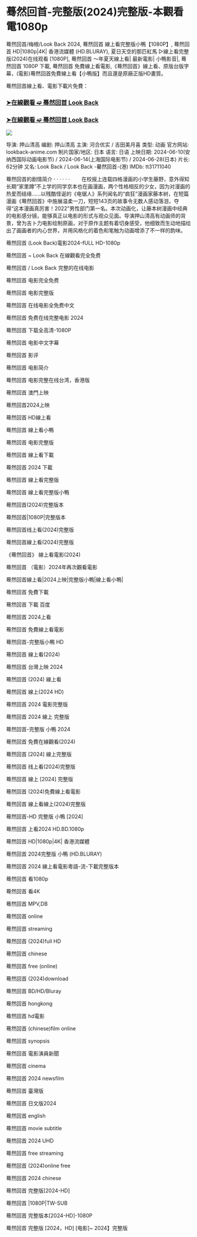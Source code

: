<h1>蓦然回首-完整版(2024)完整版-本觀看電1080p</h1>

蓦然回首/梅根/Look Back 2024, 蓦然回首 線上看完整版小鴨【1080P】, 蓦然回首 HD|1080p|4K| 香港流媒體 (HD.BLURAY), 夏日天空的那匹紅馬 ▷線上看完整版(2024)在线观看 [1080P], 蓦然回首 ～年夏天線上看| 最新電影| 小鴨影音|, 蓦然回首 1080P 下載, 蓦然回首 免費線上看電影,《蓦然回首》線上看、原版台版字幕，(電影)蓦然回首免費線上看【小鴨版】而且還是原廠正版HD畫質。

蓦然回首線上看、電影下載片免費：


<h3><p><a href="https://forumdouban.blogspot.com/p/2024_20.html"><strong>➤在線觀看 ➫️ 蓦然回首 Look Back </strong></a></p>

<h3><a href="https://forumdouban.blogspot.com/p/2024_20.html"><strong>➤在線觀看 ➫️ 蓦然回首 Look Back </strong></a></h3>
<p></h3>


<a href="https://forumdouban.blogspot.com/p/2024_20.html" title="PLAY NOW" rel="nofollow"><img src="https://camo.githubusercontent.com/7f6f88830ea72d49540cad466f7218e4623560163f263a8577ac8297d75fe095/68747470733a2f2f7777772e746563686d65686f772e636f6d2f77702d636f6e74656e742f75706c6f6164732f323032342f30332f72676273727465672e676966" style="max-width: 100%;"></a>

导演: 押山清高
编剧: 押山清高
主演: 河合优实 / 吉田美月喜
类型: 动画
官方网站: lookback-anime.com
制片国家/地区: 日本
语言: 日语
上映日期: 2024-06-10(安纳西国际动画电影节) / 2024-06-14(上海国际电影节) / 2024-06-28(日本)
片长: 62分钟
又名: Look Back / Look Back -驀然回首-(港)
IMDb: tt31711040

蓦然回首的剧情简介 · · · · · ·
　　在校报上连载四格漫画的小学生藤野，意外得知长期“家里蹲”不上学的同学京本也在画漫画，两个性格相反的少女，因为对漫画的热爱而结缘……以残酷怪诞的《电锯人》系列闻名的“疯狂”漫画家藤本树，在短篇漫画《蓦然回首》中施展温柔一刀，短短143页的故事令无数人感动落泪，夺得“这本漫画真厉害！2022”男性部门第一名。本次动画化，让藤本树漫画中经典的电影感分镜，能够真正以电影的形式与观众见面。导演押山清高有动画师的背景，曾为吉卜力电影绘制原画，对于原作主题有着切身感受，他细致而生动地描绘出了画画者的内心世界，并用风格化的着色和笔触为动画增添了不一样的韵味。



蓦然回首 (Look Back)電影2024-fULL HD-1080p

蓦然回首 ~ Look Back 在線觀看完全免费

蓦然回首 / Look Back 完整的在线电影

蓦然回首 电影完全免费

蓦然回首 电影完整版

蓦然回首 在线电影全免费中文

蓦然回首 免费在线完整电影 2024

蓦然回首 下载全高清-1080P

蓦然回首 电影中文字幕

蓦然回首 影评

蓦然回首 电影简介

蓦然回首 电影完整在线台湾，香港版

蓦然回首 澳門上映

蓦然回首2024上映

蓦然回首 HD線上看

蓦然回首 線上看小鴨

蓦然回首 电影完整版

蓦然回首 線上看下載

蓦然回首 2024 下載

蓦然回首 線上看完整版

蓦然回首 線上看完整版小鴨

蓦然回首(2024)完整版本

蓦然回首|1080P|完整版本

蓦然回首线上看(2024)完整版

蓦然回首線上看(2024)完整版

《蓦然回首》 線上看電影(2024)

蓦然回首 （電影）2024年再次觀看電影

蓦然回首線上看|2024上映|完整版小鴨|線上看小鴨|

蓦然回首 免費下載

蓦然回首 下載 百度

蓦然回首 2024上看

蓦然回首 免費線上看電影

蓦然回首-完整版小鴨 HD

蓦然回首 線上看(2024)

蓦然回首 台灣上映 2024

蓦然回首 (2024) 線上看

蓦然回首 線上(2024 HD)

蓦然回首 2024 電影完整版

蓦然回首 2024 線上 完整版

蓦然回首-完整版 小鴨 2024

蓦然回首 免費在線觀看(2024)

蓦然回首 [2024] 線上完整版

蓦然回首 线上看(2024)完整版

蓦然回首 線上 [2024] 完整版

蓦然回首 (2024)免費線上看電影

蓦然回首 線上看線上(2024)完整版

蓦然回首-HD 完整版 小鴨 [2024]

蓦然回首 上看2024 HD.BD.1080p

蓦然回首 HD|1080p|4K| 香港流媒體

蓦然回首 2024完整版 小鴨 (HD.BLURAY)

蓦然回首 2024 線上看電影粵語-流-下載完整版本

蓦然回首 看1080p

蓦然回首 看4K

蓦然回首 MPV,DB

蓦然回首 online

蓦然回首 streaming

蓦然回首 (2024)full HD

蓦然回首 chinese

蓦然回首 free (online)

蓦然回首 (2024)download

蓦然回首 BD/HD/Bluray

蓦然回首 hongkong

蓦然回首 hd電影

蓦然回首 (chinese)film online

蓦然回首 synopsis

蓦然回首 電影演員新聞

蓦然回首 cinema

蓦然回首 2024 newsfilm

蓦然回首 臺灣版

蓦然回首 日文版2024

蓦然回首 english

蓦然回首 movie subtitle

蓦然回首 2024 UHD

蓦然回首 free streaming

蓦然回首 (2024)online free

蓦然回首 2024 chinese

蓦然回首 完整版[2024-HD]

蓦然回首 |1080P|TW-SUB

蓦然回首 完整版本[2024-HD]-1080P

蓦然回首 完整版 [2024，HD] [电影]~ 2024】完整版
